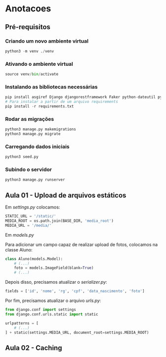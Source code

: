 # Anotacoes

## Pré-requisitos

### Criando um novo ambiente virtual

```python
python3 -m venv ./venv
```

### Ativando o ambiente virtual

```python
source venv/bin/activate
```

### Instalando as bibliotecas necessárias

```python
pip install asgiref Django djangorestframework Faker python-dateutil pytz six sqlparse text-unidecode validate-docbr django-cors-headers pillow
# Para instalar a partir de um arquivo requirements
pip install -r requirements.txt
```

### Rodar as migrações

```python
python3 manage.py makemigrations
python3 manage.py migrate
```

### Carregando dados iniciais

```python
python3 seed.py
```

### Subindo o servidor

```python
python3 manage.py runserver
```

## Aula 01 - Upload de arquivos estáticos

Em _settings.py_ colocamos:

```python
STATIC_URL = '/static/'
MEDIA_ROOT = os.path.join(BASE_DIR, 'media_root')
MEDIA_URL = '/media/'
```

Em _models.py_

Para adicionar um campo capaz de realizar upload de fotos, colocamos na classe Aluno:

```python
class Aluno(models.Model):
    # (...)
    foto = models.ImageField(blank=True)
    # (...)
```

Depois disso, precisamos atualizar o _serializer.py_:

```python
fields = ['id', 'nome', 'rg', 'cpf', 'data_nascimento', 'foto']
```

Por fim, precisamos atualizar o arquivo _urls.py_:

```python
from django.conf import settings
from django.conf.urls.static import static

urlpatterns = [
    # (...)
] + static(settings.MEDIA_URL, document_root=settings.MEDIA_ROOT)
```

## Aula 02 - Caching